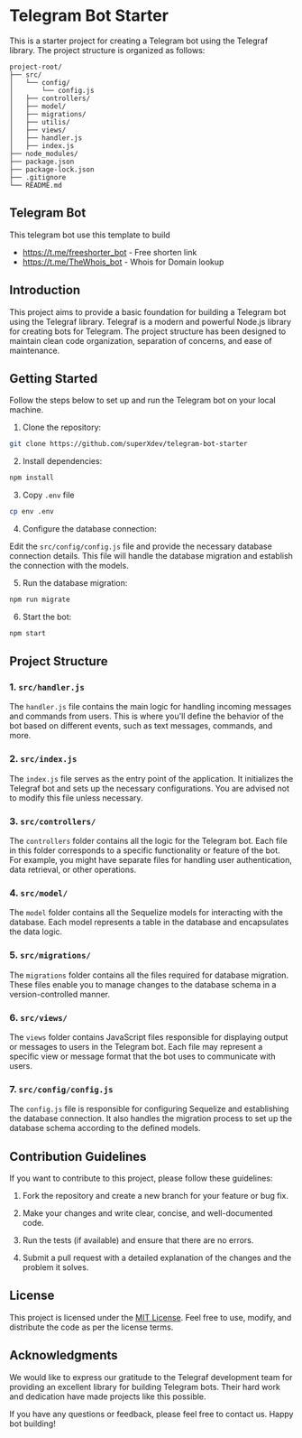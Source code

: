 # Telegram Bot Starter

This is a starter project for creating a Telegram bot using the Telegraf library. The project structure is organized as follows:

```
project-root/
├── src/
│   └── config/
│       └── config.js
│   ├── controllers/
│   ├── model/
│   ├── migrations/
│   ├── utilis/
│   ├── views/
│   ├── handler.js
│   ├── index.js
├── node_modules/
├── package.json
├── package-lock.json
├── .gitignore
└── README.md
```

## Telegram Bot
This telegram bot use this template to build

- https://t.me/freeshorter_bot - Free shorten link
- https://t.me/TheWhois_bot - Whois for Domain lookup

## Introduction

This project aims to provide a basic foundation for building a Telegram bot using the Telegraf library. Telegraf is a modern and powerful Node.js library for creating bots for Telegram. The project structure has been designed to maintain clean code organization, separation of concerns, and ease of maintenance.

## Getting Started

Follow the steps below to set up and run the Telegram bot on your local machine.

1. Clone the repository:

```bash
git clone https://github.com/superXdev/telegram-bot-starter
```

2. Install dependencies:

```bash
npm install
```

3. Copy `.env` file
```bash
cp env .env
```

4. Configure the database connection:

Edit the `src/config/config.js` file and provide the necessary database connection details. This file will handle the database migration and establish the connection with the models.

5. Run the database migration:

```bash
npm run migrate
```

6. Start the bot:

```bash
npm start
```

## Project Structure

### 1. `src/handler.js`

The `handler.js` file contains the main logic for handling incoming messages and commands from users. This is where you'll define the behavior of the bot based on different events, such as text messages, commands, and more.

### 2. `src/index.js`

The `index.js` file serves as the entry point of the application. It initializes the Telegraf bot and sets up the necessary configurations. You are advised not to modify this file unless necessary.

### 3. `src/controllers/`

The `controllers` folder contains all the logic for the Telegram bot. Each file in this folder corresponds to a specific functionality or feature of the bot. For example, you might have separate files for handling user authentication, data retrieval, or other operations.

### 4. `src/model/`

The `model` folder contains all the Sequelize models for interacting with the database. Each model represents a table in the database and encapsulates the data logic.

### 5. `src/migrations/`

The `migrations` folder contains all the files required for database migration. These files enable you to manage changes to the database schema in a version-controlled manner.

### 6. `src/views/`

The `views` folder contains JavaScript files responsible for displaying output or messages to users in the Telegram bot. Each file may represent a specific view or message format that the bot uses to communicate with users.

### 7. `src/config/config.js`

The `config.js` file is responsible for configuring Sequelize and establishing the database connection. It also handles the migration process to set up the database schema according to the defined models.

## Contribution Guidelines

If you want to contribute to this project, please follow these guidelines:

1. Fork the repository and create a new branch for your feature or bug fix.

2. Make your changes and write clear, concise, and well-documented code.

3. Run the tests (if available) and ensure that there are no errors.

4. Submit a pull request with a detailed explanation of the changes and the problem it solves.

## License

This project is licensed under the [MIT License](LICENSE). Feel free to use, modify, and distribute the code as per the license terms.

## Acknowledgments

We would like to express our gratitude to the Telegraf development team for providing an excellent library for building Telegram bots. Their hard work and dedication have made projects like this possible.

If you have any questions or feedback, please feel free to contact us. Happy bot building!